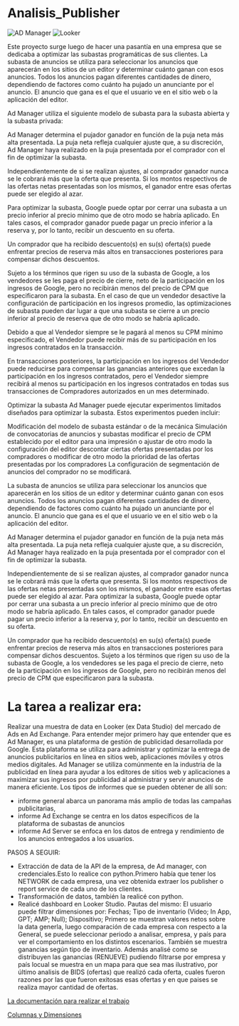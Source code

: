 # Analisis_Publisher


![AD Manager](https://user-images.githubusercontent.com/110134592/267164313-1a9fab99-8cd9-4a10-b65e-8d8a9d23ca3f.jpg) 
![Looker](https://user-images.githubusercontent.com/110134592/267165962-7e81d466-1159-4b20-9a81-a5aa470a1fe9.png)

Este proyecto surge luego de hacer una pasantía en una empresa que se dedicaba a optimizar las subastas programáticas de sus clientes. La subasta de anuncios se utiliza para seleccionar los anuncios que aparecerán en los sitios de un editor y determinar cuánto ganan con esos anuncios. Todos los anuncios pagan diferentes cantidades de dinero, dependiendo de factores como cuánto ha pujado un anunciante por el anuncio. El anuncio que gana es el que el usuario ve en el sitio web o la aplicación del editor.

Ad Manager utiliza el siguiente modelo de subasta para la subasta abierta y la subasta privada:

Ad Manager determina el pujador ganador en función de la puja neta más alta presentada. La puja neta refleja cualquier ajuste que, a su discreción, Ad Manager haya realizado en la puja presentada por el comprador con el fin de optimizar la subasta.

Independientemente de si se realizan ajustes, al comprador ganador nunca se le cobrará más que la oferta que presenta. Si los montos respectivos de las ofertas netas presentadas son los mismos, el ganador entre esas ofertas puede ser elegido al azar.

Para optimizar la subasta, Google puede optar por cerrar una subasta a un precio inferior al precio mínimo que de otro modo se habría aplicado. En tales casos, el comprador ganador puede pagar un precio inferior a la reserva y, por lo tanto, recibir un descuento en su oferta.

Un comprador que ha recibido descuento(s) en su(s) oferta(s) puede enfrentar precios de reserva más altos en transacciones posteriores para compensar dichos descuentos.

Sujeto a los términos que rigen su uso de la subasta de Google, a los vendedores se les paga el precio de cierre, neto de la participación en los ingresos de Google, pero no recibirán menos del precio de CPM que especificaron para la subasta. En el caso de que un vendedor desactive la configuración de participación en los ingresos promedio, las optimizaciones de subasta pueden dar lugar a que una subasta se cierre a un precio inferior al precio de reserva que de otro modo se habría aplicado.

Debido a que al Vendedor siempre se le pagará al menos su CPM mínimo especificado, el Vendedor puede recibir más de su participación en los ingresos contratados en la transacción.

En transacciones posteriores, la participación en los ingresos del Vendedor puede reducirse para compensar las ganancias anteriores que excedan la participación en los ingresos contratados, pero el Vendedor siempre recibirá al menos su participación en los ingresos contratados en todas sus transacciones de Compradores autorizados en un mes determinado.

Optimizar la subasta
Ad Manager puede ejecutar experimentos limitados diseñados para optimizar la subasta. Estos experimentos pueden incluir:

Modificación del modelo de subasta estándar o de la mecánica
Simulación de convocatorias de anuncios y subastas
modificar el precio de CPM establecido por el editor para una impresión o ajustar de otro modo la configuración del editor
descontar ciertas ofertas presentadas por los compradores o modificar de otro modo la prioridad de las ofertas presentadas por los compradores
La configuración de segmentación de anuncios del comprador no se modificará.

La subasta de anuncios se utiliza para seleccionar los anuncios que aparecerán en los sitios de un editor y determinar cuánto ganan con esos anuncios. Todos los anuncios pagan diferentes cantidades de dinero, dependiendo de factores como cuánto ha pujado un anunciante por el anuncio. El anuncio que gana es el que el usuario ve en el sitio web o la aplicación del editor.

Ad Manager determina el pujador ganador en función de la puja neta más alta presentada. La puja neta refleja cualquier ajuste que, a su discreción, Ad Manager haya realizado en la puja presentada por el comprador con el fin de optimizar la subasta.

Independientemente de si se realizan ajustes, al comprador ganador nunca se le cobrará más que la oferta que presenta. Si los montos respectivos de las ofertas netas presentadas son los mismos, el ganador entre esas ofertas puede ser elegido al azar.
Para optimizar la subasta, Google puede optar por cerrar una subasta a un precio inferior al precio mínimo que de otro modo se habría aplicado. En tales casos, el comprador ganador puede pagar un precio inferior a la reserva y, por lo tanto, recibir un descuento en su oferta.

Un comprador que ha recibido descuento(s) en su(s) oferta(s) puede enfrentar precios de reserva más altos en transacciones posteriores para compensar dichos descuentos.
Sujeto a los términos que rigen su uso de la subasta de Google, a los vendedores se les paga el precio de cierre, neto de la participación en los ingresos de Google, pero no recibirán menos del precio de CPM que especificaron para la subasta.

 # La tarea a realizar era:
 Realizar una muestra de data en Looker (ex Data Studio) del mercado de Ads en Ad Exchange.
 Para entender mejor primero hay que entender que es Ad Manager, es una plataforma de gestión de publicidad desarrollada por Google. Esta plataforma se utiliza para administrar y optimizar la entrega de anuncios publicitarios en línea en sitios web, aplicaciones móviles y otros medios digitales. Ad Manager se utiliza comúnmente en la industria de la publicidad en línea para ayudar a los editores de sitios web y aplicaciones a maximizar sus ingresos por publicidad al administrar y servir anuncios de manera eficiente. Los tipos de informes que se pueden obtener de allí son: 
* informe general abarca un panorama más amplio de todas las campañas publicitarias,
*  informe Ad Exchange se centra en los datos específicos de la plataforma de subastas de anuncios
*  informe Ad Server se enfoca en los datos de entrega y rendimiento de los anuncios entregados a los usuarios.


PASOS A SEGUIR:
   * Extracción de data de la API de la empresa, de Ad manager, con credenciales.Esto lo realice con python.Primero había que tener los NETWORK de cada empresa, una vez obtenida extraer los publisher o report service de cada uno de los clientes.
   *  Transformación de datos, también la realicé con python.
   *  Realicé dashboard en Looker Studio. Pautas del mismo:  El usuario puede filtrar dimensiones por: Fechas; Tipo de inventario (Video; In App, GPT; AMP; Null); Dispositivo;
       Primero se muestran valores netos sobre la data generla, luego comparación de cada empresa con respecto a la General, se puede seleccionar periodo a analisar, empresa, y país para ver el comportamiento en los distintos escenarios.
   También se muestra ganancias según tipo de inventario. Además analisé como se distribuyen las ganancias (RENUEVE) pudiendo filtrarse por empresa y país locual se muestra en un mapa para que sea mas ilustrativo, por último analisis de BIDS (ofertas) que realizó cada oferta, cuales fueron razones por las que fueron exitosas esas ofertas y en que paises se realiza mayor cantidad de ofertas. 
 
 

[La documentación para realizar el trabajo](https://developers.google.com/ad-manager/api/reporting?hl=es-419#creating_the_reportjob)


[Columnas y Dimensiones](https://developers.google.com/ad-manager/api/reference/v202305/ReportService.ReportQuery#columns)


